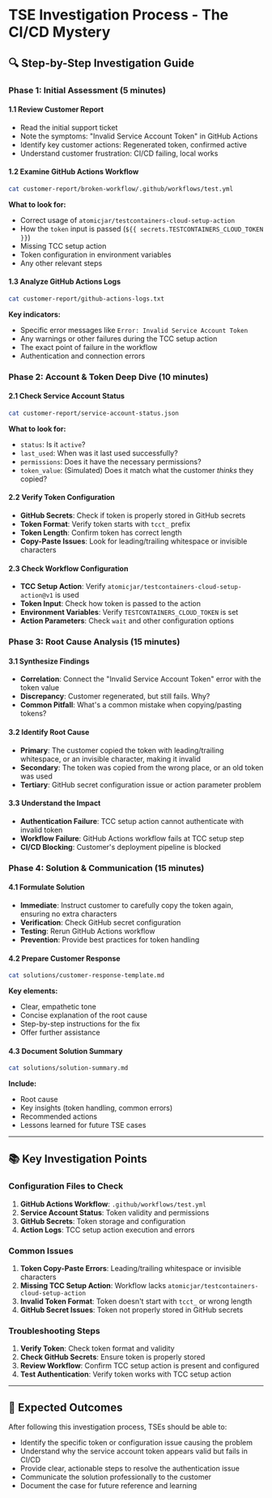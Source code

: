 # TSE Investigation Process - The CI/CD Mystery

## 🔍 Step-by-Step Investigation Guide

### Phase 1: Initial Assessment (5 minutes)

#### 1.1 Review Customer Report
- Read the initial support ticket
- Note the symptoms: "Invalid Service Account Token" in GitHub Actions
- Identify key customer actions: Regenerated token, confirmed active
- Understand customer frustration: CI/CD failing, local works

#### 1.2 Examine GitHub Actions Workflow
```bash
cat customer-report/broken-workflow/.github/workflows/test.yml
```
**What to look for:**
- Correct usage of `atomicjar/testcontainers-cloud-setup-action`
- How the `token` input is passed (`${{ secrets.TESTCONTAINERS_CLOUD_TOKEN }}`)
- Missing TCC setup action
- Token configuration in environment variables
- Any other relevant steps

#### 1.3 Analyze GitHub Actions Logs
```bash
cat customer-report/github-actions-logs.txt
```
**Key indicators:**
- Specific error messages like `Error: Invalid Service Account Token`
- Any warnings or other failures during the TCC setup action
- The exact point of failure in the workflow
- Authentication and connection errors

### Phase 2: Account & Token Deep Dive (10 minutes)

#### 2.1 Check Service Account Status
```bash
cat customer-report/service-account-status.json
```
**What to look for:**
- `status`: Is it `active`?
- `last_used`: When was it last used successfully?
- `permissions`: Does it have the necessary permissions?
- `token_value`: (Simulated) Does it match what the customer *thinks* they copied?

#### 2.2 Verify Token Configuration
- **GitHub Secrets**: Check if token is properly stored in GitHub secrets
- **Token Format**: Verify token starts with `tcct_` prefix
- **Token Length**: Confirm token has correct length
- **Copy-Paste Issues**: Look for leading/trailing whitespace or invisible characters

#### 2.3 Check Workflow Configuration
- **TCC Setup Action**: Verify `atomicjar/testcontainers-cloud-setup-action@v1` is used
- **Token Input**: Check how token is passed to the action
- **Environment Variables**: Verify `TESTCONTAINERS_CLOUD_TOKEN` is set
- **Action Parameters**: Check `wait` and other configuration options

### Phase 3: Root Cause Analysis (15 minutes)

#### 3.1 Synthesize Findings
- **Correlation**: Connect the "Invalid Service Account Token" error with the token value
- **Discrepancy**: Customer regenerated, but still fails. Why?
- **Common Pitfall**: What's a common mistake when copying/pasting tokens?

#### 3.2 Identify Root Cause
- **Primary**: The customer copied the token with leading/trailing whitespace, or an invisible character, making it invalid
- **Secondary**: The token was copied from the wrong place, or an old token was used
- **Tertiary**: GitHub secret configuration issue or action parameter problem

#### 3.3 Understand the Impact
- **Authentication Failure**: TCC setup action cannot authenticate with invalid token
- **Workflow Failure**: GitHub Actions workflow fails at TCC setup step
- **CI/CD Blocking**: Customer's deployment pipeline is blocked

### Phase 4: Solution & Communication (15 minutes)

#### 4.1 Formulate Solution
- **Immediate**: Instruct customer to carefully copy the token again, ensuring no extra characters
- **Verification**: Check GitHub secret configuration
- **Testing**: Rerun GitHub Actions workflow
- **Prevention**: Provide best practices for token handling

#### 4.2 Prepare Customer Response
```bash
cat solutions/customer-response-template.md
```
**Key elements:**
- Clear, empathetic tone
- Concise explanation of the root cause
- Step-by-step instructions for the fix
- Offer further assistance

#### 4.3 Document Solution Summary
```bash
cat solutions/solution-summary.md
```
**Include:**
- Root cause
- Key insights (token handling, common errors)
- Recommended actions
- Lessons learned for future TSE cases

---

## 📚 Key Investigation Points

### Configuration Files to Check
1. **GitHub Actions Workflow**: `.github/workflows/test.yml`
2. **Service Account Status**: Token validity and permissions
3. **GitHub Secrets**: Token storage and configuration
4. **Action Logs**: TCC setup action execution and errors

### Common Issues
1. **Token Copy-Paste Errors**: Leading/trailing whitespace or invisible characters
2. **Missing TCC Setup Action**: Workflow lacks `atomicjar/testcontainers-cloud-setup-action`
3. **Invalid Token Format**: Token doesn't start with `tcct_` or wrong length
4. **GitHub Secret Issues**: Token not properly stored in GitHub secrets

### Troubleshooting Steps
1. **Verify Token**: Check token format and validity
2. **Check GitHub Secrets**: Ensure token is properly stored
3. **Review Workflow**: Confirm TCC setup action is present and configured
4. **Test Authentication**: Verify token works with TCC setup action

---

## 🎯 Expected Outcomes

After following this investigation process, TSEs should be able to:
- Identify the specific token or configuration issue causing the problem
- Understand why the service account token appears valid but fails in CI/CD
- Provide clear, actionable steps to resolve the authentication issue
- Communicate the solution professionally to the customer
- Document the case for future reference and learning
